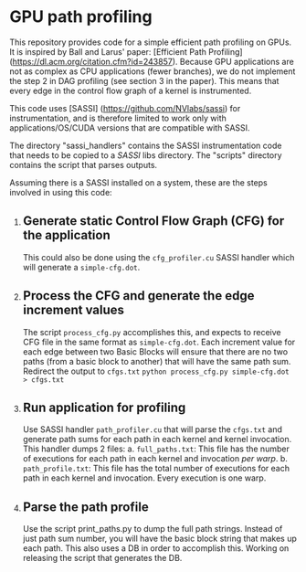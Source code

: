 # GPU path profiling

This repository provides code  for a simple efficient path profiling on GPUs. It is inspired by Ball and Larus' paper: [Efficient
Path Profiling] (https://dl.acm.org/citation.cfm?id=243857). Because GPU applications are not as complex as CPU
applications (fewer branches), we do not implement the step 2 in DAG profiling (see section 3 in the paper). This means that every edge
in the control flow graph of a kernel is instrumented.

This code uses [SASSI] (https://github.com/NVlabs/sassi) for instrumentation, and is therefore limited to work only with
applications/OS/CUDA versions that are compatible with SASSI. 

The directory "sassi_handlers" contains the SASSI instrumentation code that needs to be copied to a *SASSI* libs directory. The "scripts" directory contains the script that parses outputs.

Assuming there is a SASSI installed on a system, these are the steps involved in using this code:
1. ## Generate static Control Flow Graph (CFG) for the application
	This could also be done using the `cfg_profiler.cu` SASSI handler which will generate a `simple-cfg.dot`.
2. ## Process the CFG and generate the edge increment values
	The script `process_cfg.py` accomplishes this, and expects to receive CFG file in the same format as
	`simple-cfg.dot`. Each increment value for each edge between two Basic Blocks will ensure that there are no two
	paths (from a basic block to another) that will have the same path sum. Redirect the output to `cfgs.txt`
	``python process_cfg.py simple-cfg.dot > cfgs.txt``
3. ## Run application for profiling
	Use SASSI handler `path_profiler.cu` that will parse the `cfgs.txt` and generate path sums for each path in each
   kernel and kernel invocation. This handler dumps 2 files:
   a. `full_paths.txt`: This file has the number of executions for each path in each kernel and invocation *per warp*.
   b. `path_profile.txt`: This file has the total number of executions for each path in each kernel and invocation.
      Every execution is one warp.
4. ## Parse the path profile
	Use the script print_paths.py to dump the full path strings. Instead of just path sum number, you will have the basic block
	string that makes up each path. This also uses a DB in order to accomplish this. Working on releasing the script
	that generates the DB.

